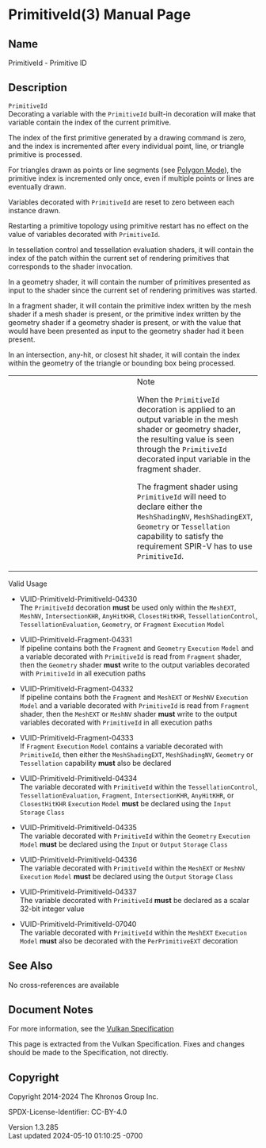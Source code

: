 # PrimitiveId(3) Manual Page

## Name

PrimitiveId - Primitive ID



## <a href="#_description" class="anchor"></a>Description

`PrimitiveId`  
Decorating a variable with the `PrimitiveId` built-in decoration will
make that variable contain the index of the current primitive.

The index of the first primitive generated by a drawing command is zero,
and the index is incremented after every individual point, line, or
triangle primitive is processed.

For triangles drawn as points or line segments (see <a
href="https://registry.khronos.org/vulkan/specs/1.3-extensions/html/vkspec.html#primsrast-polygonmode"
target="_blank" rel="noopener">Polygon Mode</a>), the primitive index is
incremented only once, even if multiple points or lines are eventually
drawn.

Variables decorated with `PrimitiveId` are reset to zero between each
instance drawn.

Restarting a primitive topology using primitive restart has no effect on
the value of variables decorated with `PrimitiveId`.

In tessellation control and tessellation evaluation shaders, it will
contain the index of the patch within the current set of rendering
primitives that corresponds to the shader invocation.

In a geometry shader, it will contain the number of primitives presented
as input to the shader since the current set of rendering primitives was
started.

In a fragment shader, it will contain the primitive index written by the
mesh shader if a mesh shader is present, or the primitive index written
by the geometry shader if a geometry shader is present, or with the
value that would have been presented as input to the geometry shader had
it been present.

In an intersection, any-hit, or closest hit shader, it will contain the
index within the geometry of the triangle or bounding box being
processed.

<table>
<colgroup>
<col style="width: 50%" />
<col style="width: 50%" />
</colgroup>
<tbody>
<tr class="odd">
<td class="icon"><em></em></td>
<td class="content">Note
<p>When the <code>PrimitiveId</code> decoration is applied to an output
variable in the mesh shader or geometry shader, the resulting value is
seen through the <code>PrimitiveId</code> decorated input variable in
the fragment shader.</p>
<p>The fragment shader using <code>PrimitiveId</code> will need to
declare either the <code>MeshShadingNV</code>,
<code>MeshShadingEXT</code>, <code>Geometry</code> or
<code>Tessellation</code> capability to satisfy the requirement SPIR-V
has to use <code>PrimitiveId</code>.</p></td>
</tr>
</tbody>
</table>

Valid Usage

- <a href="#VUID-PrimitiveId-PrimitiveId-04330"
  id="VUID-PrimitiveId-PrimitiveId-04330"></a>
  VUID-PrimitiveId-PrimitiveId-04330  
  The `PrimitiveId` decoration **must** be used only within the
  `MeshEXT`, `MeshNV`, `IntersectionKHR`, `AnyHitKHR`, `ClosestHitKHR`,
  `TessellationControl`, `TessellationEvaluation`, `Geometry`, or
  `Fragment` `Execution` `Model`

- <a href="#VUID-PrimitiveId-Fragment-04331"
  id="VUID-PrimitiveId-Fragment-04331"></a>
  VUID-PrimitiveId-Fragment-04331  
  If pipeline contains both the `Fragment` and `Geometry` `Execution`
  `Model` and a variable decorated with `PrimitiveId` is read from
  `Fragment` shader, then the `Geometry` shader **must** write to the
  output variables decorated with `PrimitiveId` in all execution paths

- <a href="#VUID-PrimitiveId-Fragment-04332"
  id="VUID-PrimitiveId-Fragment-04332"></a>
  VUID-PrimitiveId-Fragment-04332  
  If pipeline contains both the `Fragment` and `MeshEXT` or `MeshNV`
  `Execution` `Model` and a variable decorated with `PrimitiveId` is
  read from `Fragment` shader, then the `MeshEXT` or `MeshNV` shader
  **must** write to the output variables decorated with `PrimitiveId` in
  all execution paths

- <a href="#VUID-PrimitiveId-Fragment-04333"
  id="VUID-PrimitiveId-Fragment-04333"></a>
  VUID-PrimitiveId-Fragment-04333  
  If `Fragment` `Execution` `Model` contains a variable decorated with
  `PrimitiveId`, then either the `MeshShadingEXT`, `MeshShadingNV`,
  `Geometry` or `Tessellation` capability **must** also be declared

- <a href="#VUID-PrimitiveId-PrimitiveId-04334"
  id="VUID-PrimitiveId-PrimitiveId-04334"></a>
  VUID-PrimitiveId-PrimitiveId-04334  
  The variable decorated with `PrimitiveId` within the
  `TessellationControl`, `TessellationEvaluation`, `Fragment`,
  `IntersectionKHR`, `AnyHitKHR`, or `ClosestHitKHR` `Execution` `Model`
  **must** be declared using the `Input` `Storage` `Class`

- <a href="#VUID-PrimitiveId-PrimitiveId-04335"
  id="VUID-PrimitiveId-PrimitiveId-04335"></a>
  VUID-PrimitiveId-PrimitiveId-04335  
  The variable decorated with `PrimitiveId` within the `Geometry`
  `Execution` `Model` **must** be declared using the `Input` or `Output`
  `Storage` `Class`

- <a href="#VUID-PrimitiveId-PrimitiveId-04336"
  id="VUID-PrimitiveId-PrimitiveId-04336"></a>
  VUID-PrimitiveId-PrimitiveId-04336  
  The variable decorated with `PrimitiveId` within the `MeshEXT` or
  `MeshNV` `Execution` `Model` **must** be declared using the `Output`
  `Storage` `Class`

- <a href="#VUID-PrimitiveId-PrimitiveId-04337"
  id="VUID-PrimitiveId-PrimitiveId-04337"></a>
  VUID-PrimitiveId-PrimitiveId-04337  
  The variable decorated with `PrimitiveId` **must** be declared as a
  scalar 32-bit integer value

- <a href="#VUID-PrimitiveId-PrimitiveId-07040"
  id="VUID-PrimitiveId-PrimitiveId-07040"></a>
  VUID-PrimitiveId-PrimitiveId-07040  
  The variable decorated with `PrimitiveId` within the `MeshEXT`
  `Execution` `Model` **must** also be decorated with the
  `PerPrimitiveEXT` decoration

## <a href="#_see_also" class="anchor"></a>See Also

No cross-references are available

## <a href="#_document_notes" class="anchor"></a>Document Notes

For more information, see the <a
href="https://registry.khronos.org/vulkan/specs/1.3-extensions/html/vkspec.html#PrimitiveId"
target="_blank" rel="noopener">Vulkan Specification</a>

This page is extracted from the Vulkan Specification. Fixes and changes
should be made to the Specification, not directly.

## <a href="#_copyright" class="anchor"></a>Copyright

Copyright 2014-2024 The Khronos Group Inc.

SPDX-License-Identifier: CC-BY-4.0

Version 1.3.285  
Last updated 2024-05-10 01:10:25 -0700
